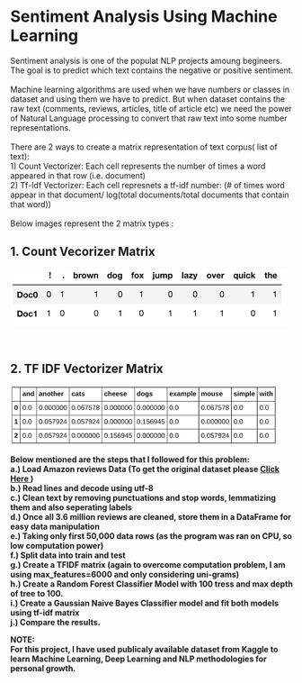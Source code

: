 # Sentiment Analysis Using Machine Learning

Sentiment analysis is one of the populat NLP projects amoung begineers. The goal is to predict which text contains the negative or positive sentiment. <br/>
<br/>
Machine learning algorithms are used when we have numbers or classes in dataset and using them we have to predict. But when dataset contains the raw text (comments, reviews, articles, title of article etc) we need the power of Natural Language processing to convert that raw text into some number representations. <br/>
<br/>
There are 2 ways to create a matrix representation of text corpus( list of text): <br/>
<t> 1) Count Vectorizer: Each cell represents the number of times a word appeared in that row (i.e. document) <br/>
    2) Tf-Idf Vectorizer: Each cell represnets a tf-idf number: (# of times word appear in that document/ log(total documents/total documents that contain that word))<br/></t>
<br/>
Below images represent the 2 matrix types :

## 1. Count Vecorizer Matrix 
![Count Vectorizer Matrix](count_vec_matrix.png) <br/>

<br/>
 
## 2. TF IDF Vectorizer Matrix 
![TF IDF Vectorizer Matrix](tf_idf_matrix.png) <br/>

<b> Below mentioned are the steps that I followed for this problem: <b/> <br/>
a.) Load Amazon reviews Data (To get the original dataset please <a href="https://www.kaggle.com/bittlingmayer/amazonreviews"> Click Here <a/>) <br/>
b.) Read lines and decode using utf-8 <br/>
c.) Clean text by removing punctuations and stop words, lemmatizing them and also seperating labels <br/>
d.) Once all 3.6 million reviews are cleaned, store them in a DataFrame for easy data manipulation <br/>
e.) Taking only first 50,000 data rows (as the program was ran on CPU, so low computation power) <br/>
f.) Split data into train and test <br/>
g.) Create a TFIDF matrix (again to overcome computation problem, I am using max_features=6000 and only considering uni-grams)<br/>
h.) Create a Random Forest Classifier Model with 100 tress and max depth of tree to 100. <br/>
i.) Create a Gaussian Naive Bayes Classifier model and fit both models using tf-idf matrix <br/>
j.) Compare the results. <br/>

<b>NOTE:<b/> <br/>
For this project, I have used publicaly available dataset from Kaggle to learn Machine Learning, Deep Learning and NLP methodologies for personal growth.



